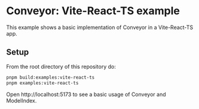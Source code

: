 # Conveyor: Vite-React-TS example

This example shows a basic implementation of Conveyor in a Vite-React-TS app. 

## Setup
From the root directory of this repository do:
```bash
pnpm build:examples:vite-react-ts
pnpm examples:vite-react-ts
```
Open http://localhost:5173 to see a basic usage of Conveyor and ModelIndex.
